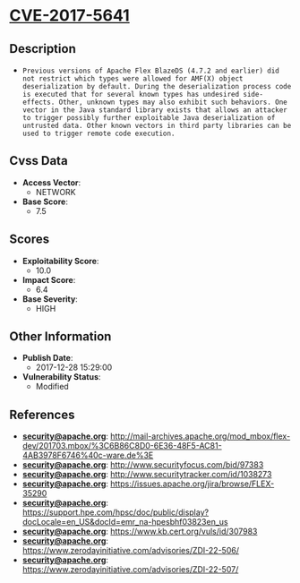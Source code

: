 
# [CVE-2017-5641](http://mail-archives.apache.org/mod_mbox/flex-dev/201703.mbox/%3C6B86C8D0-6E36-48F5-AC81-4AB3978F6746%40c-ware.de%3E)

## Description

- `Previous versions of Apache Flex BlazeDS (4.7.2 and earlier) did not restrict which types were allowed for AMF(X) object deserialization by default. During the deserialization process code is executed that for several known types has undesired side-effects. Other, unknown types may also exhibit such behaviors. One vector in the Java standard library exists that allows an attacker to trigger possibly further exploitable Java deserialization of untrusted data. Other known vectors in third party libraries can be used to trigger remote code execution.`

## Cvss Data

- **Access Vector**:
  - NETWORK
- **Base Score**:
  - 7.5

## Scores

- **Exploitability Score**:
  - 10.0
- **Impact Score**:
  - 6.4
- **Base Severity**:
  - HIGH

## Other Information

- **Publish Date**:
  - 2017-12-28 15:29:00
- **Vulnerability Status**:
  - Modified

## References

- **security@apache.org**: http://mail-archives.apache.org/mod_mbox/flex-dev/201703.mbox/%3C6B86C8D0-6E36-48F5-AC81-4AB3978F6746%40c-ware.de%3E
- **security@apache.org**: http://www.securityfocus.com/bid/97383
- **security@apache.org**: http://www.securitytracker.com/id/1038273
- **security@apache.org**: https://issues.apache.org/jira/browse/FLEX-35290
- **security@apache.org**: https://support.hpe.com/hpsc/doc/public/display?docLocale=en_US&docId=emr_na-hpesbhf03823en_us
- **security@apache.org**: https://www.kb.cert.org/vuls/id/307983
- **security@apache.org**: https://www.zerodayinitiative.com/advisories/ZDI-22-506/
- **security@apache.org**: https://www.zerodayinitiative.com/advisories/ZDI-22-507/
